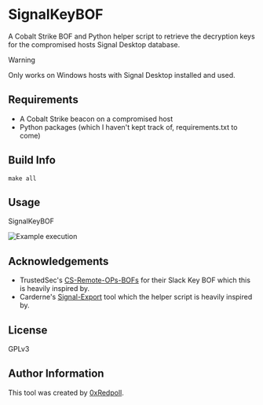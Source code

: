 # SignalKeyBOF

A Cobalt Strike BOF and Python helper script to retrieve the decryption keys for the compromised hosts Signal Desktop database.

> [!WARNING]
> Only works on Windows hosts with Signal Desktop installed and used.

## Requirements
- A Cobalt Strike beacon on a compromised host
- Python packages (which I haven't kept track of, requirements.txt to come)

## Build Info

  ```make all```

## Usage
  SignalKeyBOF

![Example execution](Example.png)

## Acknowledgements
 - TrustedSec's [CS-Remote-OPs-BOFs](https://github.com/trustedsec/CS-Remote-OPs-BOF/tree/main) for their Slack Key BOF which this is heavily inspired by.
 - Carderne's [Signal-Export](https://github.com/carderne/signal-export/tree/main) tool which the helper script is heavily inspired by.

## License

[//]: # (If you change the License type, be sure to change the actual LICENSE file as well)
GPLv3

## Author Information

This tool was created by [0xRedpoll](https://github.com/0xRedpoll).
